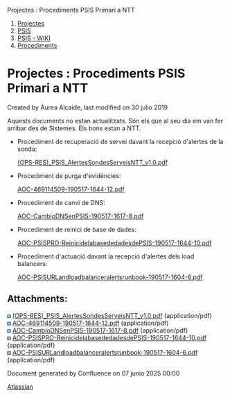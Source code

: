 Projectes : Procediments PSIS Primari a NTT  

1.  [Projectes](index.md)
2.  [PSIS](PSIS_24215797.md)
3.  [PSIS - WIKI](PSIS---WIKI_24215598.md)
4.  [Procediments](Procediments_24215610.md)

Projectes : Procediments PSIS Primari a NTT
===========================================

Created by Áurea Alcaide, last modified on 30 julio 2019

  

Aquests documents no estan actualitzats. Són els que al seu dia em van fer arribar des de Sistemes. Els bons estan a NTT.

  

*   Procediment de recuperació de servei davant la recepció d'alertes de la sonda:
    
    [(OPS-RES)\_PSIS\_AlertesSondesServeisNTT\_v1.0.pdf](attachments/24215672/24215674.pdf)
    

*   Procediment de purga d'evidències:
    
    [AOC-469114509-190517-1644-12.pdf](attachments/24215672/24215675.pdf)
    

*   Procediment de canvi de DNS:
    
    [AOC-CambioDNSenPSIS-190517-1617-8.pdf](attachments/24215672/24215676.pdf)
    

*   Procediment de reinici de base de dades:
    
    [AOC-PSISPRO-ReinicidelabasededadesdePSIS-190517-1644-10.pdf](attachments/24215672/24215677.pdf)
    

*   Procediment d'actuació davant la recepció d'alertes dels load balancers:
    
    [AOC-PSISURLandloadbalanceralertsrunbook-190517-1604-6.pdf](attachments/24215672/24215678.pdf)
    

Attachments:
------------

![](images/icons/bullet_blue.gif) [(OPS-RES)\_PSIS\_AlertesSondesServeisNTT\_v1.0.pdf](attachments/24215672/24215674.pdf) (application/pdf)  
![](images/icons/bullet_blue.gif) [AOC-469114509-190517-1644-12.pdf](attachments/24215672/24215675.pdf) (application/pdf)  
![](images/icons/bullet_blue.gif) [AOC-CambioDNSenPSIS-190517-1617-8.pdf](attachments/24215672/24215676.pdf) (application/pdf)  
![](images/icons/bullet_blue.gif) [AOC-PSISPRO-ReinicidelabasededadesdePSIS-190517-1644-10.pdf](attachments/24215672/24215677.pdf) (application/pdf)  
![](images/icons/bullet_blue.gif) [AOC-PSISURLandloadbalanceralertsrunbook-190517-1604-6.pdf](attachments/24215672/24215678.pdf) (application/pdf)  

Document generated by Confluence on 07 junio 2025 00:00

[Atlassian](http://www.atlassian.com/)